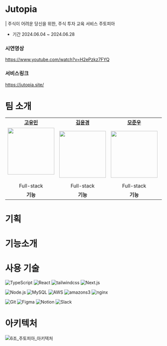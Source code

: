 # Jutopia
| 주식이 어려운 당신을 위한, 주식 투자 교육 서비스 주토피아
- 기간 2024.06.04 ~ 2024.06.28
### 시연영상
https://www.youtube.com/watch?v=H2ePzkz7FYQ

### 서비스링크
https://jutopia.site/

# 팀 소개
<table>
  <tbody>
    <tr>
        <td align="center"><a href="https://github.com/ymkdev"><b>고유민</b></td>
        <td align="center"><a href="https://github.com/do-yoongyo2"><b>김윤경</b></td>
        <td align="center"><a href="https://github.com/ijustwannabeme"><b>모준우</b></td>
        <td align="center"><a href="https://github.com/wlsdk9803"><b>박진아</b></td>
        <td align="center"><a href="https://github.com/Onek-2"><b>이원규</b></td>
    </tr>
    <tr>
      <td align="center"><img width = "150px" src="https://avatars.githubusercontent.com/u/97513263?v=4" alt=""/><br /><br /></td>
      <td align="center"><img width = "150px" src="https://avatars.githubusercontent.com/u/164445937?v=4" alt=""/><br /></td>
      <td align="center"><img width = "150px" src="https://avatars.githubusercontent.com/u/83602306?v=4" alt=""/><br /></td>
      <td align="center"><img width = "150px" src="https://avatars.githubusercontent.com/u/103057334?v=4" alt=""/><br /></td>
      <td align="center"><img width = "150px" src="https://avatars.githubusercontent.com/u/85729858?v=4" alt=""/><br /></td>
    </tr>
    <tr>
       <td align="center">Full-stack</td>
       <td align="center">Full-stack</td>
       <td align="center">Full-stack</td>
       <td align="center">Full-stack</td>
       <td align="center">Full-stack</td>
    </tr>
    <tr>
       <td align="center"><b>기능</b> </td>
       <td align="center"><b>기능</b>  </td> 
       <td align="center"><b>기능</b>  </td> 
       <td align="center"><b>기능</b> </td> 
       <td align="center"><b>기능</b> </td> 
    </tr>
  </tbody>
</table>

# 기획


# 기능소개


# 사용 기술
![TypeScript](https://img.shields.io/badge/-TypeScript-000?&logo=TypeScript)
![React](https://img.shields.io/badge/-React-000?&logo=React)
![tailwindcss](https://img.shields.io/badge/-tailwindcss-000?&logo=tailwindcss)
![Next.js](https://img.shields.io/badge/-Next.js-000?&logo=Next.js)

![Node.js](https://img.shields.io/badge/-Node.js-000?&logo=node.js)
![MySQL](https://img.shields.io/badge/-MySQL-000?&logo=MySQL&logoColor=#4479A1)
![AWS](https://img.shields.io/badge/-AWS-000?&logo=Amazon-AWS&logoColor=F90)
![amazons3](https://img.shields.io/badge/-AmazonsS3-000?&logo=Amazon-S3&logoColor=F90)
![nginx](https://img.shields.io/badge/-nginx-000?&logo=nginx&logoColor=#009639)

![Git](https://img.shields.io/badge/-Git-000?&logo=git)
![Figma](https://img.shields.io/badge/-Figma-000?&logo=Figma)
![Notion](https://img.shields.io/badge/-Notion-000?&logo=Notion)
![Slack](https://img.shields.io/badge/-Slack-000?&logo=Slack)


# 아키텍처
![6조_주토피아_아키텍처](https://github.com/PDA-JUTOPIA/.github/assets/85729858/f32b7102-c2bf-4bd6-aa81-5f6a687d3e2c)

